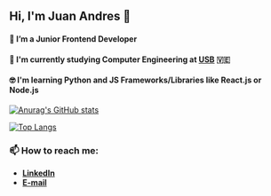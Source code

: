 ## Hi, I'm Juan Andres 👋
#### 🌱 I’m a Junior Frontend Developer 
#### 🔭 I'm currently studying Computer Engineering at [USB](http://www.usb.ve/) :venezuela:
#### :nerd_face: I'm learning Python and JS Frameworks/Libraries like React.js or Node.js

[![Anurag's GitHub stats](https://github-readme-stats.vercel.app/api?username=jacuevasr&bg_color=0d1117&title_color=00bfff&icon_color=00bfff&text_color=FFFFFF)](https://github.com/jacuevasr?tab=repositories)

[![Top Langs](https://github-readme-stats.vercel.app/api/top-langs/?username=jacuevasr&layout=compact&bg_color=0d1117&title_color=ffffff&icon_color=00bfff&text_color=FFFFFF)](https://github.com/jacuevasr?tab=repositories)

### 📫 How to reach me: 
- [**LinkedIn**](https://www.linkedin.com/in/cuevasrja/?locale=en_US)
- [**E-mail**](juanandrescuevas14@gmail.com)

<!-- title_color: "fff" & "00bfff",
    icon_color: "00bfff",
    text_color: "fff",
    bg_color: "0d1117",
<!--
**jacuevasr/jacuevasr** is a ✨ _special_ ✨ repository because its `README.md` (this file) appears on your GitHub profile.

Here are some ideas to get you started:

- 🔭 I’m currently working on ...
- 🌱 I’m currently learning ...
- 👯 I’m looking to collaborate on ...
- 🤔 I’m looking for help with ...
- 💬 Ask me about ...
- 📫 How to reach me: ...
- 😄 Pronouns: ...
- ⚡ Fun fact: ...
-->
